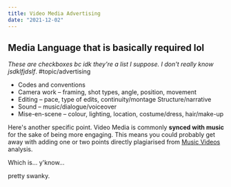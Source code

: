 ```yaml
---
title: Video Media Advertising
date: "2021-12-02"
---
```

## Media Language that is basically required lol
*These are checkboxes bc idk they're a list I suppose. I don't really know jsdklfjdslf*.
#topic/advertising 
-   Codes and conventions
-   Camera work – framing, shot types, angle, position, movement
-   Editing – pace, type of edits, continuity/montage Structure/narrative
-   Sound – music/dialogue/voiceover 
-   Mise-en-scene – colour, lighting, location, costume/dress, hair/make-up

Here's another specific point. Video Media is commonly **synced with music** for the sake of being more engaging. This means you could probably get away with adding one or two points directly plagiarised from [Music Videos](Music%20Videos) analysis. 

Which is... y'know...

pretty swanky.